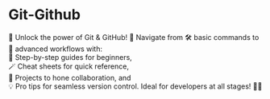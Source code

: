 # Git-Github
🌟 Unlock the power of Git &amp; GitHub! 🧭 Navigate from 🛠️ basic commands to 🧩 advanced workflows with:<br>📜 Step-by-step guides for beginners,<br>🪄 Cheat sheets for quick reference,<br>🎯 Projects to hone collaboration, and <br>💡 Pro tips for seamless version control. Ideal for developers at all stages! 🚀✨
